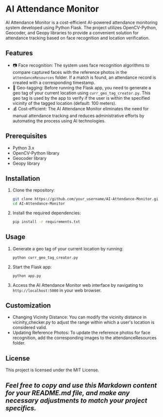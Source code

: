 # AI Attendance Monitor

AI Attendance Monitor is a cost-efficient AI-powered attendance monitoring system developed using Python Flask. The project utilizes OpenCV-Python, Geocoder, and Geopy libraries to provide a convenient solution for attendance tracking based on face recognition and location verification.

## Features

- :camera: Face recognition: The system uses face recognition algorithms to compare captured faces with the reference photos in the `attendanceResources` folder. If a match is found, an attendance record is created with a corresponding timestamp.
- :round_pushpin: Geo-tagging: Before running the Flask app, you need to generate a geo tag of your current location using `curr_geo_tag_creator.py`. This geo tag is used by the app to verify if the user is within the specified vicinity of the tagged location (default: 100 meters).
- :moneybag: Cost-efficient: The AI Attendance Monitor eliminates the need for manual attendance tracking and reduces administrative efforts by automating the process using AI technologies.

## Prerequisites

- Python 3.x
- OpenCV-Python library
- Geocoder library
- Geopy library

## Installation

1. Clone the repository:
   ```bash
   git clone https://github.com/your_username/AI-Attendance-Monitor.git
   cd AI-Attendance-Monitor
   ```
2. Install the required dependencies:
   ```bash
   pip install -r requirements.txt
   ```
## Usage
1. Generate a geo tag of your current location by running:
   ```bash
   python curr_geo_tag_creator.py
   ```
2. Start the Flask app:
   ```bash
   python app.py
   ```
3. Access the AI Attendance Monitor web interface by navigating to ` http://localhost:5000 ` in your web browser.

## Customization
- Changing Vicinity Distance: You can modify the vicinity distance in vicinity_checker.py to adjust the range within which a user's location is considered valid.
- Updating Reference Photos: To update the reference photos for face recognition, add the corresponding images to the attendanceResources folder.

## License
This project is licensed under the MIT License.

## *Feel free to copy and use this Markdown content for your README.md file, and make any necessary adjustments to match your project specifics.*
